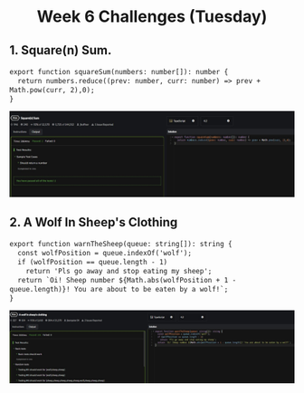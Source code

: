 <h1 align="center">Week 6 Challenges (Tuesday)</h1>

## 1. Square(n) Sum.
```
export function squareSum(numbers: number[]): number {
  return numbers.reduce((prev: number, curr: number) => prev + Math.pow(curr, 2),0);
}
```

![alt text](/src/technologies/week6/Tuesday/SuareNSum.jpg "Square^N")


## 2. A Wolf In Sheep's Clothing
```
export function warnTheSheep(queue: string[]): string {
  const wolfPosition = queue.indexOf('wolf');
  if (wolfPosition == queue.length - 1)
    return 'Pls go away and stop eating my sheep';
  return `Oi! Sheep number ${Math.abs(wolfPosition + 1 - queue.length)}! You are about to be eaten by a wolf!`;
}
```

![alt text](/src/technologies/week6/Tuesday/AWolfInSheepssClothing.jpg "Meeeeeeep")
